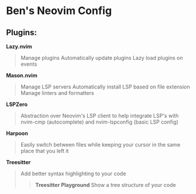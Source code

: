 Ben's Neovim Config
===================

Plugins:
--------
**Lazy.nvim**
> Manage plugins
> Automatically update plugins
> Lazy load plugins on events

**Mason.nvim**
> Manage LSP servers
> Automatically install LSP based on file extension
> Manage linters and formatters

**LSPZero**
> Abstraction over Neovim's LSP client to help integrate
> LSP's with nvim-cmp (autocomplete) and nvim-lspconfig (basic LSP config)

**Harpoon**
> Easily switch between files while keeping your cursor
> in the same place that you left it

**Treesitter**
> Add better syntax highlighting to your code
>
>> **Treesitter Playground**
>> Show a tree structure of your code
